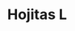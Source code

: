 ---
title: Hojitas L
date: 
draft: false

# descripcion
description : Aro de plata con piedra cubic

materials: Plata 925

color: Multicolor

dimensions: 2,5cm

code: 01-16-0342

type: "Aros"

categories: []

# Images
# first image will be shown in the product page
images:
  # - image: "images/path_to_image"
  # La ubicacion de las imagenes es imagenes/Aros/Aros.Cubic/01-16-0342-hojitas-l
  - image: "./images/aros/cubic/01-16-0342-hojitas-grande_a.JPG"
  - image: "./images/aros/cubic/01-16-0342-hojitas-grande_b.JPG"
---